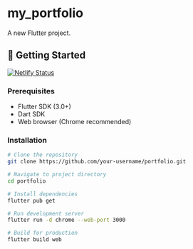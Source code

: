 # my_portfolio

A new Flutter project.

## 🚀 Getting Started

[![Netlify Status](https://api.netlify.com/api/v1/badges/c7df6bb4-6dce-4493-93d1-ecca9d3ca6e1/deploy-status)](https://app.netlify.com/sites/sovann-portfolio/deploys)

### Prerequisites

- Flutter SDK (3.0+)
- Dart SDK
- Web browser (Chrome recommended)

### Installation

```bash
# Clone the repository
git clone https://github.com/your-username/portfolio.git

# Navigate to project directory
cd portfolio

# Install dependencies
flutter pub get

# Run development server
flutter run -d chrome --web-port 3000

# Build for production
flutter build web
```